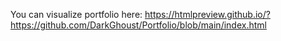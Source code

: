 You can visualize portfolio here: <a href="https://htmlpreview.github.io/?https://github.com/DarkGhoust/Portfolio/blob/main/index.html" target="_blank">https://htmlpreview.github.io/?https://github.com/DarkGhoust/Portfolio/blob/main/index.html</a>
